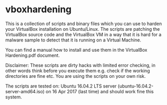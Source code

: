# vboxhardening

This is a collection of scripts and binary files which you can use to harden your VirtualBox installation on Ubuntu/Linux.
The scripts are patching the VirtualBox source code and the VirtualBox VM in a way that it is hard for a malware sample 
to detect that it is running on a Virtual Machine.

You can find a manual how to install and use them in the VirtualBox Hardening.pdf document. 

Disclaimer:
These scripts are dirty hacks with limited error checking, in other words think before you execute them e.g. check if 
the working directories are fine etc. You are using the scripts on your own risk.

The scripts are tested on:
Ubuntu 16.04.2 LTS server (ubuntu-16.04.2-server-amd64.iso) on 16 Apr 2017 (last time) and should work fine this system.
